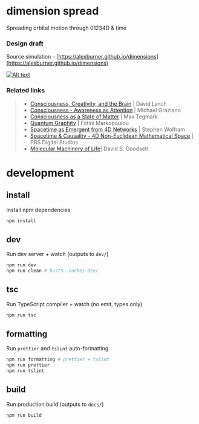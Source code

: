 # dimension spread

Spreading orbital motion through 01234D & time

### Design draft

Source simulation - [https://alexburner.github.io/dimensions](https://alexburner.github.io/dimensions)

[![Alt text](https://i.imgur.com/vMd7suLl.png 'Optional title')](https://i.imgur.com/vMd7suL.png)

### Related links

> - [Consciousness, Creativity, and the Brain](https://www.youtube.com/watch?v=z2UHLMVr4vg&feature=youtu.be&t=41) | David Lynch
> - [Consciousness - Awareness as Attention](https://aeon.co/essays/how-consciousness-works-and-why-we-believe-in-ghosts) | Michael Graziano
> - [Consciousness as a State of Matter](https://medium.com/the-physics-arxiv-blog/why-physicists-are-saying-consciousness-is-a-state-of-matter-like-a-solid-a-liquid-or-a-gas-5e7ed624986d) | Max Tegmark
> - [Quantum Graphity](http://nautil.us/issue/32/space/lets-rethink-space) | Fotini Markopoulou
> - [Spacetime as Emergent from 4D Networks](http://blog.stephenwolfram.com/2015/12/what-is-spacetime-really/) | Stephen Wolfram
> - [Spacetime & Causality - 4D Non-Euclidean Mathematical Space](https://www.youtube.com/watch?v=YycAzdtUIko) | PBS Digital Studios
> - [Molecular Machinery of Life](http://doorofperception.com/2015/12/david-s-goodsell-the-machinery-of-life/)| David S. Goodsell

# development

## install

Install npm dependencies

```sh
npm install
```

## dev

Run dev server + watch (outputs to `dev/`)

```sh
npm run dev
npm run clean # busts .cache/ dev/
```

## tsc

Run TypeScript compiler + watch (no emit, types only)

```sh
npm run tsc
```

## formatting

Run `prettier` and `tslint` auto-formatting

```sh
npm run formatting # prettier + tslint
npm run prettier
npm run tslint
```

## build

Run production build (outputs to `docs/`)

```sh
npm run build
```
